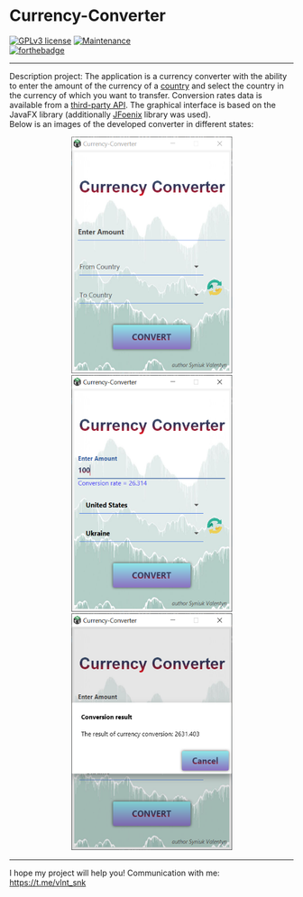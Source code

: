 # Currency-Converter

 [![GPLv3 license](https://img.shields.io/badge/License-GPLv3-blue.svg)](http://perso.crans.org/besson/LICENSE.html)
 [![Maintenance](https://img.shields.io/badge/Maintained%3F-yes-green.svg)](https://GitHub.com/Naereen/StrapDown.js/graphs/commit-activity)  
 [![forthebadge](https://forthebadge.com/images/badges/made-with-java.svg)](https://forthebadge.com)

---
 
Description project: The application is a currency converter with the ability to enter the amount of the currency of a [country](https://en.wikipedia.org/wiki/ISO_3166-1) and select the country in the currency of which you want to transfer. Conversion rates data is available from a [third-party API](https://www.currencyconverterapi.com). The graphical interface is based on the JavaFX library (additionally [JFoenix](https://github.com/jfoenixadmin/JFoenix) library was used).  
Below is an images of the developed converter in different states:

<p align="center">
  <img  width="285" height="420" src="https://github.com/SValentyn/Currency-Converter/blob/master/src/main/resources/project/initial_window.png">
  <img  width="285" height="420" src="https://github.com/SValentyn/Currency-Converter/blob/master/src/main/resources/project/data_input.png">
  <img  width="285" height="420" src="https://github.com/SValentyn/Currency-Converter/blob/master/src/main/resources/project/convertation_result.png">
</p>

---

I hope my project will help you! Communication with me: https://t.me/vlnt_snk
